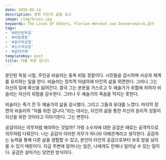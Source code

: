 ```yaml
---
date: 2016-05-14
description: 영화 타인의 삶을 보고
image: /img/brain.jpg
keywords: The Lives Of Others, Florian Henckel von Donnersmarck,윤리
tags:
- '#분단된독일'
- '#비밀경찰'
- '#윤리적성찰'
- '#소수자공감'
- '#삶의이해'
templateKey: post
title: 저를 위한 겁니다
---
```


분단된 독일 시절, 주인공 비슬러는 동독 비밀 경찰이다. 시민들을 감시하며 사상과 체계를 유지하는 일을 한다. 비슬러는 정치적 이념아래 타인의 삶을 외면한다. 그러나 그는 자신의 일에 확신을 잃어간다. 결국 그는 본분을 거스르고 두 예술가가 위험에 처하자 비슬러는 자신이 위험을 감수한다. 그러나 두 예술가의 죽음을 막지는 못한다.

비슬러는 죽기 전 두 예술가의 삶을 감시했다. 그리고 그들과 유대를 느꼈다.  마지막 장면의 비슬러의 “저를 위한 겁니다.”라는 대사는, 타인의 삶을 통한 자신의 윤리적 성찰이 자신을 위한 것이라고 이야기한다. 그는 변한다.

공감이라는 의무처럼 해야하는 것일까? 가령 소수자에 대한 공감은 때로는 공격적으로 의무처럼 다뤄진다. 나는 공감이 이러한 의무가 아니라 이해관계라고 생각한다. 공감하는 능력을 통해 다른 삶을 경험할 수 있고, 본인이 타인의 공감으로부터 보호 받을 날이 올 수 있기 때문이다. 지금 주변에 일어나는 일은, 나에게도 언제나 일어날 수 있는 일이다. 공감은 살아가는 당연한 방식이다.